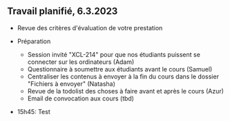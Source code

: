 ## Travail planifié, 6.3.2023

- Revue des critères d'évaluation de votre prestation
- Préparation
    - Session invité "XCL-214" pour que nos étudiants puissent se connecter sur les ordinateurs (Adam)
    - Questionnaire à soumettre aux étudiants avant le cours (Samuel)
	- Centraliser les contenus à envoyer à la fin du cours dans le dossier "Fichiers à envoyer" (Natasha)
    - Revue de la todolist des choses à faire avant et après le cours (Azur)
    - Email de convocation aux cours (tbd)

- 15h45: Test